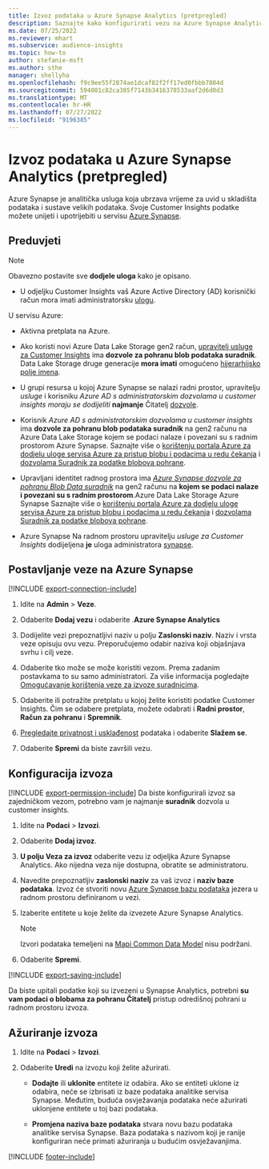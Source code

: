 ```yaml
---
title: Izvoz podataka u Azure Synapse Analytics (pretpregled)
description: Saznajte kako konfigurirati vezu na Azure Synapse Analytics.
ms.date: 07/25/2022
ms.reviewer: mhart
ms.subservice: audience-insights
ms.topic: how-to
author: stefanie-msft
ms.author: sthe
manager: shellyha
ms.openlocfilehash: f9c9ee55f2874ae1dcaf82f2ff17ed0fbbb7804d
ms.sourcegitcommit: 594081c82ca385f7143b3416378533aaf2d6d0d3
ms.translationtype: MT
ms.contentlocale: hr-HR
ms.lasthandoff: 07/27/2022
ms.locfileid: "9196385"
---
```

# <a name="export-data-to-azure-synapse-analytics-preview"></a>Izvoz podataka u Azure Synapse Analytics (pretpregled)

Azure Synapse je analitička usluga koja ubrzava vrijeme za uvid u skladišta podataka i sustave velikih podataka. Svoje Customer Insights podatke možete unijeti i upotrijebiti u servisu [Azure Synapse](/azure/synapse-analytics/overview-what-is).

## <a name="prerequisites"></a>Preduvjeti

> [!NOTE]
> Obavezno postavite sve **dodjele uloga** kako je opisano.

- U odjeljku Customer Insights vaš Azure Active Directory (AD) korisnički račun mora imati administratorsku [ulogu](permissions.md#assign-roles-and-permissions).

U servisu Azure:

- Aktivna pretplata na Azure.

- Ako koristi novi Azure Data Lake Storage gen2 račun, [upravitelj usluge za Customer Insights](connect-service-principal.md) ima **dozvole za pohranu blob podataka suradnik**. Data Lake Storage druge generacije **mora imati** omogućeno [hijerarhijsko polje imena](/azure/storage/blobs/data-lake-storage-namespace).

- U grupi resursa u kojoj Azure Synapse se nalazi radni prostor, upravitelju *usluge* i korisniku *Azure AD s administratorskim dozvolama u customer insights moraju se dodijeliti* **najmanje** Čitatelj [dozvole](/azure/role-based-access-control/role-assignments-portal).

- Korisnik *Azure AD s administratorskim dozvolama u customer insights* ima **dozvole za pohranu blob podataka suradnik** na gen2 računu na Azure Data Lake Storage kojem se podaci nalaze i povezani su s radnim prostorom Azure Synapse. Saznajte više o [korištenju portala Azure za dodjelu uloge servisa Azure za pristup blobu i podacima u redu čekanja](/azure/storage/common/storage-auth-aad-rbac-portal) i [dozvolama Suradnik za podatke blobova pohrane](/azure/role-based-access-control/built-in-roles#storage-blob-data-contributor).

- Upravljani identitet radnog prostora ima *[Azure Synapse dozvole za pohranu Blob Data suradnik](/azure/synapse-analytics/security/synapse-workspace-managed-identity)* na gen2 računu na **kojem se podaci nalaze i povezani su s radnim prostorom**.Azure Data Lake Storage Azure Synapse Saznajte više o [korištenju portala Azure za dodjelu uloge servisa Azure za pristup blobu i podacima u redu čekanja](/azure/storage/common/storage-auth-aad-rbac-portal) i [dozvolama Suradnik za podatke blobova pohrane](/azure/role-based-access-control/built-in-roles#storage-blob-data-contributor).

- Azure Synapse Na radnom prostoru upravitelju *usluge za Customer Insights* dodijeljena **je** uloga administratora [synapse](/azure/synapse-analytics/security/how-to-set-up-access-control).

## <a name="set-up-connection-to-azure-synapse"></a>Postavljanje veze na Azure Synapse

[!INCLUDE [export-connection-include](includes/export-connection-admn.md)]

1. Idite na **Admin** > **Veze**.

1. Odaberite **Dodaj vezu** i odaberite .**Azure Synapse Analytics**

1. Dodijelite vezi prepoznatljivi naziv u polju **Zaslonski naziv**. Naziv i vrsta veze opisuju ovu vezu. Preporučujemo odabir naziva koji objašnjava svrhu i cilj veze.

1. Odaberite tko može se može koristiti vezom. Prema zadanim postavkama to su samo administratori. Za više informacija pogledajte [Omogućavanje korištenja veze za izvoze suradnicima](connections.md#allow-contributors-to-use-a-connection-for-exports).

1. Odaberite ili potražite pretplatu u kojoj želite koristiti podatke Customer Insights. Čim se odabere pretplata, možete odabrati i **Radni prostor**, **Račun za pohranu** i **Spremnik**.

1. [Pregledajte privatnost i usklađenost](connections.md#data-privacy-and-compliance) podataka i odaberite **Slažem se**.

1. Odaberite **Spremi** da biste završili vezu.

## <a name="configure-an-export"></a>Konfiguracija izvoza

[!INCLUDE [export-permission-include](includes/export-permission.md)] Da biste konfigurirali izvoz sa zajedničkom vezom, potrebno vam je najmanje **suradnik** dozvola u customer insights.

1. Idite na **Podaci** > **Izvozi**.

1. Odaberite **Dodaj izvoz**.

1. **U polju Veza za izvoz** odaberite vezu iz odjeljka Azure Synapse Analytics. Ako nijedna veza nije dostupna, obratite se administratoru.

1. Navedite prepoznatljiv **zaslonski naziv** za vaš izvoz i **naziv baze podataka**. Izvoz će stvoriti novu [Azure Synapse bazu podataka](/azure/synapse-analytics/database-designer/concepts-lake-database) jezera u radnom prostoru definiranom u vezi.

1. Izaberite entitete u koje želite da izvezete Azure Synapse Analytics.
   > [!NOTE]
   > Izvori podataka temeljeni na [Mapi Common Data Model](connect-common-data-model.md) nisu podržani.

1. Odaberite **Spremi**.

[!INCLUDE [export-saving-include](includes/export-saving.md)]

Da biste upitali podatke koji su izvezeni u Synapse Analytics, potrebni **su vam podaci o blobama za pohranu Čitatelj** pristup odredišnoj pohrani u radnom prostoru izvoza.

## <a name="update-an-export"></a>Ažuriranje izvoza

1. Idite na **Podaci** > **Izvozi**.

1. Odaberite **Uredi** na izvozu koji želite ažurirati.

   - **Dodajte** ili **uklonite** entitete iz odabira. Ako se entiteti uklone iz odabira, neće se izbrisati iz baze podataka analitike servisa Synapse. Međutim, buduća osvježavanja podataka neće ažurirati uklonjene entitete u toj bazi podataka.

   - **Promjena naziva baze podataka** stvara novu bazu podataka analitike servisa Synapse. Baza podataka s nazivom koji je ranije konfiguriran neće primati ažuriranja u budućim osvježavanjima.

[!INCLUDE [footer-include](includes/footer-banner.md)]
